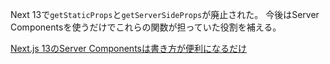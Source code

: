 Next 13で`getStaticProps`と`getServerSideProps`が廃止された。
今後はServer Componentsを使うだけでこれらの関数が担っていた役割を補える。

[Next.js 13のServer Componentsは書き方が便利になるだけ](https://zenn.dev/sumiren/articles/f39a151e7320d5)
